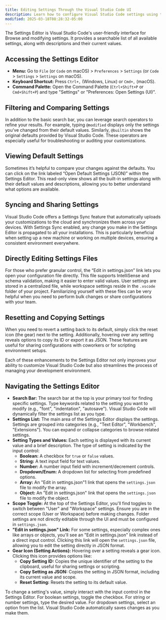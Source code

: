 ```yaml
---
title: Editing Settings Through the Visual Studio Code UI
description: Learn how to configure Visual Studio Code settings using the visual Settings Editor interface
modified: 2025-03-18T08:28:32-05:00
---
```


The Settings Editor is Visual Studio Code's user-friendly interface for Browse and modifying settings. It provides a searchable list of all available settings, along with descriptions and their current values.

## Accessing the Settings Editor

- **Menu:** Go to `File` (or `Code` on macOS) > `Preferences` > `Settings` (or `Code` > `Settings` > `Settings` on macOS).
- **Keyboard Shortcut:** Press `Ctrl+,` (Windows, Linux) or `Cmd+,` (macOS).
- **Command Palette:** Open the Command Palette (`Ctrl+Shift+P` or `Cmd+Shift+P`) and type "Settings" or "Preferences: Open Settings (UI)".

## Filtering and Comparing Settings

In addition to the basic search bar, you can leverage search operators to refine your results. For example, typing `@modified` displays only the settings you’ve changed from their default values. Similarly, `@builtin` shows the original defaults provided by Visual Studio Code. These operators are especially useful for troubleshooting or auditing your customizations.

## Viewing Default Settings

Sometimes it’s helpful to compare your changes against the defaults. You can click on the link labeled “Open Default Settings (JSON)” within the Settings Editor. This read-only view shows all the built-in settings along with their default values and descriptions, allowing you to better understand what options are available.

## Syncing and Sharing Settings

Visual Studio Code offers a Settings Sync feature that automatically uploads your customizations to the cloud and synchronizes them across your devices. With Settings Sync enabled, any change you make in the Settings Editor is propagated to all your installations. This is particularly beneficial when setting up a new machine or working on multiple devices, ensuring a consistent environment everywhere.

## Directly Editing Settings Files

For those who prefer granular control, the “Edit in settings.json” link lets you open your configuration file directly. This file supports IntelliSense and schema validation, making it easier to enter valid values. User settings are stored in a centralized file, while workspace settings reside in the `.vscode` folder of your project. Familiarizing yourself with these files can be very helpful when you need to perform bulk changes or share configurations with your team.

## Resetting and Copying Settings

When you need to revert a setting back to its default, simply click the reset icon (the gear) next to the setting. Additionally, hovering over any setting reveals options to copy its ID or export it as JSON. These features are useful for sharing configurations with coworkers or for scripting environment setups.

Each of these enhancements to the Settings Editor not only improves your ability to customize Visual Studio Code but also streamlines the process of managing your development environment.

## Navigating the Settings Editor

- **Search Bar:** The search bar at the top is your primary tool for finding specific settings. Type keywords related to the setting you want to modify (e.g., "font", "indentation", "autosave"). Visual Studio Code will dynamically filter the settings list as you type.
- **Settings List:** The main area of the Settings Editor displays the settings. Settings are grouped into categories (e.g., "Text Editor", "Workbench", "Extensions"). You can expand or collapse categories to browse related settings.
- **Setting Types and Values:** Each setting is displayed with its current value and a brief description. The type of setting is indicated by the input control:
  - **Boolean:** A checkbox for `true` or `false` values.
  - **String:** A text input field for text values.
  - **Number:** A number input field with increment/decrement controls.
  - **Dropdown/Enum:** A dropdown list for selecting from predefined options.
  - **Array:** An "Edit in settings.json"1 link that opens the `settings.json` file to modify the array.
  - **Object:** An "Edit in settings.json" link that opens the `settings.json` file to modify the object.
- **Scope Toggle:** At the top of the Settings Editor, you'll find toggles to switch between "User" and "Workspace" settings. Ensure you are in the correct scope (User or Workspace) before making changes. Folder settings are not directly editable through the UI and must be configured in `settings.json`.
- **"Edit in settings.json" Link:** For some settings, especially complex ones like arrays or objects, you'll see an "Edit in settings.json" link instead of a direct input control. Clicking this link will open the `settings.json` file, allowing you to edit the setting directly in JSON format.
- **Gear Icon (Setting Actions):** Hovering over a setting reveals a gear icon. Clicking this icon provides options like:
  - **Copy Setting ID:** Copies the unique identifier of the setting to the clipboard, useful for sharing settings or scripting.
  - **Copy Setting as JSON:** Copies the setting in JSON format, including its current value and scope.
  - **Reset Setting:** Resets the setting to its default value.

To change a setting's value, simply interact with the input control in the Settings Editor. For boolean settings, toggle the checkbox. For string or number settings, type the desired value. For dropdown settings, select an option from the list. Visual Studio Code automatically saves changes as you make them.
